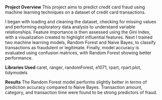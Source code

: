 **Project Overview**
This project aims to predict credit card fraud using machine learning techniques on a dataset of credit card transactions.

I began with loading and cleaning the dataset, checking for missing values and performing exploratory data analysis to understand variable relationships. Feature importance is then assessed using the Gini Index, with a visualization created to highlight influential features. Next I trained two machine learning models, Random Forest and Naive Bayes, to classify transactions as fraudulent or legitimate. Finally, model accuracy is evaluated using confusion matrices, with Random Forest showing better performance.

**Libraries Used**
caret, ranger, randomForest, e1071, rpart, rpart.plot, tidymodels

**Results**
The Random Forest model performs slightly better in terms of prediction accuracy compared to Naive Bayes. Transaction amount, category, and transaction time were found to be strong predictors of fraud.
